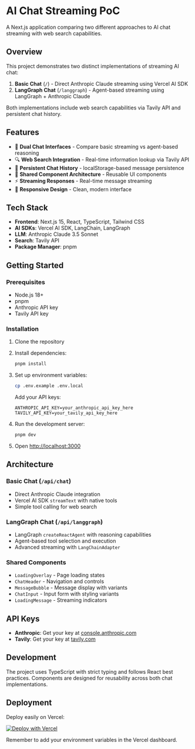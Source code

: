 # AI Chat Streaming PoC

A Next.js application comparing two different approaches to AI chat streaming with web search capabilities.

## Overview

This project demonstrates two distinct implementations of streaming AI chat:

1. **Basic Chat** (`/`) - Direct Anthropic Claude streaming using Vercel AI SDK
2. **LangGraph Chat** (`/langgraph`) - Agent-based streaming using LangGraph + Anthropic Claude

Both implementations include web search capabilities via Tavily API and persistent chat history.

## Features

- 🤖 **Dual Chat Interfaces** - Compare basic streaming vs agent-based reasoning
- 🔍 **Web Search Integration** - Real-time information lookup via Tavily API
- 💾 **Persistent Chat History** - localStorage-based message persistence
- 🎨 **Shared Component Architecture** - Reusable UI components
- ⚡ **Streaming Responses** - Real-time message streaming
- 📱 **Responsive Design** - Clean, modern interface

## Tech Stack

- **Frontend**: Next.js 15, React, TypeScript, Tailwind CSS
- **AI SDKs**: Vercel AI SDK, LangChain, LangGraph
- **LLM**: Anthropic Claude 3.5 Sonnet
- **Search**: Tavily API
- **Package Manager**: pnpm

## Getting Started

### Prerequisites

- Node.js 18+
- pnpm
- Anthropic API key
- Tavily API key

### Installation

1. Clone the repository
2. Install dependencies:
   ```bash
   pnpm install
   ```

3. Set up environment variables:
   ```bash
   cp .env.example .env.local
   ```
   
   Add your API keys:
   ```
   ANTHROPIC_API_KEY=your_anthropic_api_key_here
   TAVILY_API_KEY=your_tavily_api_key_here
   ```

4. Run the development server:
   ```bash
   pnpm dev
   ```

5. Open [http://localhost:3000](http://localhost:3000)

## Architecture

### Basic Chat (`/api/chat`)
- Direct Anthropic Claude integration
- Vercel AI SDK `streamText` with native tools
- Simple tool calling for web search

### LangGraph Chat (`/api/langgraph`)
- LangGraph `createReactAgent` with reasoning capabilities
- Agent-based tool selection and execution
- Advanced streaming with `LangChainAdapter`

### Shared Components
- `LoadingOverlay` - Page loading states
- `ChatHeader` - Navigation and controls
- `MessageBubble` - Message display with variants
- `ChatInput` - Input form with styling variants
- `LoadingMessage` - Streaming indicators

## API Keys

- **Anthropic**: Get your key at [console.anthropic.com](https://console.anthropic.com)
- **Tavily**: Get your key at [tavily.com](https://tavily.com)

## Development

The project uses TypeScript with strict typing and follows React best practices. Components are designed for reusability across both chat implementations.

## Deployment

Deploy easily on Vercel:

[![Deploy with Vercel](https://vercel.com/button)](https://vercel.com/new/clone?repository-url=https://github.com/yourusername/streaming-poc)

Remember to add your environment variables in the Vercel dashboard.